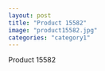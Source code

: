 ```yaml
---
layout: post
title: "Product 15582"
image: "product15582.jpg"
categories: "category1"
---
```

Product 15582
